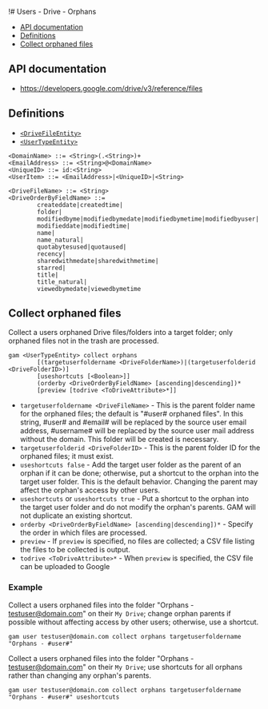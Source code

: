 !# Users - Drive - Orphans
- [API documentation](#api-documentation)
- [Definitions](#definitions)
- [Collect orphaned files](#collect-orphaned-files)

## API documentation
* https://developers.google.com/drive/v3/reference/files

## Definitions
* [`<DriveFileEntity>`](Drive-File-Selection)
* [`<UserTypeEntity>`](Collections-of-Users)

```
<DomainName> ::= <String>(.<String>)+
<EmailAddress> ::= <String>@<DomainName>
<UniqueID> ::= id:<String>
<UserItem> ::= <EmailAddress>|<UniqueID>|<String>

<DriveFileName> ::= <String>
<DriveOrderByFieldName> ::=
        createddate|createdtime|
        folder|
        modifiedbyme|modifiedbymedate|modifiedbymetime|modifiedbyuser|
        modifieddate|modifiedtime|
        name|
        name_natural|
        quotabytesused|quotaused|
        recency|
        sharedwithmedate|sharedwithmetime|
        starred|
        title|
        title_natural|
        viewedbymedate|viewedbymetime
```
## Collect orphaned files
Collect a users orphaned Drive files/folders into a target folder; only orphaned files not in the trash are processed.
```
gam <UserTypeEntity> collect orphans
        [(targetuserfoldername <DriveFolderName>)|(targetuserfolderid <DriveFolderID>)]
        [useshortcuts [<Boolean>]]
        (orderby <DriveOrderByFieldName> [ascending|descending])*
        [preview [todrive <ToDriveAttribute>*]]
```
* `targetuserfoldername <DriveFileName>` - This is the parent folder name for the orphaned files; the default is "#user# orphaned files". In this string, #user# and #email# will be replaced by the source user email address, #username# will be replaced by the source user mail address without the domain. This folder will be created is necessary.
* `targetuserfolderid <DriveFolderID>` - This is the parent folder ID for the orphaned files; it must exist.
* `useshortcuts false` - Add the target user folder as the parent of an orphan if it can be done; otherwise, put a shortcut to the orphan into the target user folder. This is the default behavior. Changing the parent may affect the orphan's access by other users.
* `useshortcuts` or `useshortcuts true` - Put a shortcut to the orphan into the target user folder and do not modify the orphan's parents. GAM will not duplicate an existing shortcut.
* `orderby <DriveOrderByFieldName> [ascending|descending])*` - Specify the order in which files are processed.
* `preview` - If `preview` is specified, no files are collected; a CSV file listing the files to be collected is output.
* `todrive <ToDriveAttribute>*` - When `preview` is specified, the CSV file can be uploaded to Google

### Example
Collect a users orphaned files into the folder "Orphans - testuser@domain.com" on their `My Drive`; change orphan parents if possible without affecting access by other users;
otherwise, use a shortcut.
```
gam user testuser@domain.com collect orphans targetuserfoldername "Orphans - #user#"
```

Collect a users orphaned files into the folder "Orphans - testuser@domain.com" on their `My Drive`; use shortcuts for all orphans rather than changing any orphan's parents.
```
gam user testuser@domain.com collect orphans targetuserfoldername "Orphans - #user#" useshortcuts
```
